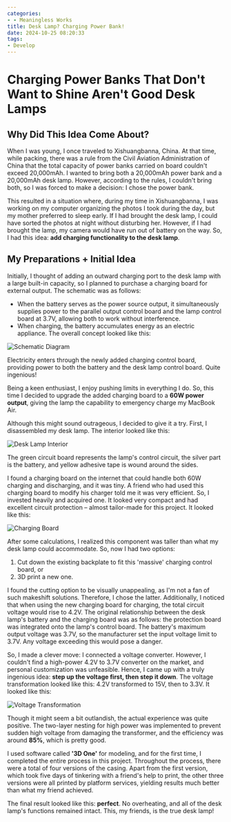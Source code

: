 ```yaml
---
categories:
- - Meaningless Works
title: Desk Lamp? Charging Power Bank!
date: 2024-10-25 08:20:33
tags:
- Develop
---
```

# Charging Power Banks That Don't Want to Shine Aren't Good Desk Lamps

## Why Did This Idea Come About?

When I was young, I once traveled to Xishuangbanna, China. At that time, while packing, there was a rule from the Civil Aviation Administration of China that the total capacity of power banks carried on board couldn't exceed 20,000mAh. I wanted to bring both a 20,000mAh power bank and a 20,000mAh desk lamp. However, according to the rules, I couldn't bring both, so I was forced to make a decision: I chose the power bank.

This resulted in a situation where, during my time in Xishuangbanna, I was working on my computer organizing the photos I took during the day, but my mother preferred to sleep early. If I had brought the desk lamp, I could have sorted the photos at night without disturbing her. However, if I had brought the lamp, my camera would have run out of battery on the way. So, I had this idea: **add charging functionality to the desk lamp**.

## My Preparations + Initial Idea

Initially, I thought of adding an outward charging port to the desk lamp with a large built-in capacity, so I planned to purchase a charging board for external output. The schematic was as follows:

- When the battery serves as the power source output, it simultaneously supplies power to the parallel output control board and the lamp control board at 3.7V, allowing both to work without interference.
- When charging, the battery accumulates energy as an electric appliance. The overall concept looked like this:

![Schematic Diagram](https://img.picui.cn/free/2024/10/24/671a4faef3d9f.png)

Electricity enters through the newly added charging control board, providing power to both the battery and the desk lamp control board. Quite ingenious!

Being a keen enthusiast, I enjoy pushing limits in everything I do. So, this time I decided to upgrade the added charging board to a **60W power output**, giving the lamp the capability to emergency charge my MacBook Air.

Although this might sound outrageous, I decided to give it a try. First, I disassembled my desk lamp. The interior looked like this:

![Desk Lamp Interior](https://img.picui.cn/free/2024/10/24/671a4fb21697a.png)

The green circuit board represents the lamp's control circuit, the silver part is the battery, and yellow adhesive tape is wound around the sides.

I found a charging board on the internet that could handle both 60W charging and discharging, and it was tiny. A friend who had used this charging board to modify his charger told me it was very efficient. So, I invested heavily and acquired one. It looked very compact and had excellent circuit protection – almost tailor-made for this project. It looked like this:

![Charging Board](https://img.picui.cn/free/2024/10/24/671a4fe1d24c8.png)

After some calculations, I realized this component was taller than what my desk lamp could accommodate. So, now I had two options:

1. Cut down the existing backplate to fit this 'massive' charging control board, or
2. 3D print a new one.

I found the cutting option to be visually unappealing, as I'm not a fan of such makeshift solutions. Therefore, I chose the latter. Additionally, I noticed that when using the new charging board for charging, the total circuit voltage would rise to 4.2V. The original relationship between the desk lamp's battery and the charging board was as follows: the protection board was integrated onto the lamp's control board. The battery's maximum output voltage was 3.7V, so the manufacturer set the input voltage limit to 3.7V. Any voltage exceeding this would pose a danger.

So, I made a clever move: I connected a voltage converter. However, I couldn't find a high-power 4.2V to 3.7V converter on the market, and personal customization was unfeasible. Hence, I came up with a truly ingenious idea: **step up the voltage first, then step it down**. The voltage transformation looked like this: 4.2V transformed to 15V, then to 3.3V. It looked like this:

![Voltage Transformation](https://img.picui.cn/free/2024/10/24/671a4fe1aece3.png)

Though it might seem a bit outlandish, the actual experience was quite positive. The two-layer nesting for high power was implemented to prevent sudden high voltage from damaging the transformer, and the efficiency was around **85%**, which is pretty good.

I used software called **'3D One'** for modeling, and for the first time, I completed the entire process in this project. Throughout the process, there were a total of four versions of the casing. Apart from the first version, which took five days of tinkering with a friend's help to print, the other three versions were all printed by platform services, yielding results much better than what my friend achieved.

The final result looked like this: **perfect**. No overheating, and all of the desk lamp's functions remained intact. This, my friends, is the true desk lamp!